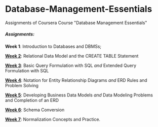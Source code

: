# Database-Management-Essentials

Assignments of Coursera Course "Database Management Essentials"

##### Assignments:

**Week 1**: Introduction to Databases and DBMSs; 

[**Week 2**](week%202/Assignment): Relational Data Model and the CREATE TABLE Statement

[**Week 3**](week%203/Assignment): Basic Query Formulation with SQL <em>and</em> Extended Query Formulation with SQL

[**Week 4**](week%204/Assignment): Notation for Entity Relationship Diagrams <em>and</em> ERD Rules and Problem Solving

[**Week 5**](week%205/): Developing Business Data Models <em>and</em> Data Modeling Problems and Completion of an ERD

[**Week 6**](week%206/): Schema Conversion

[**Week 7**](week%207/): Normalization Concepts and Practice.
